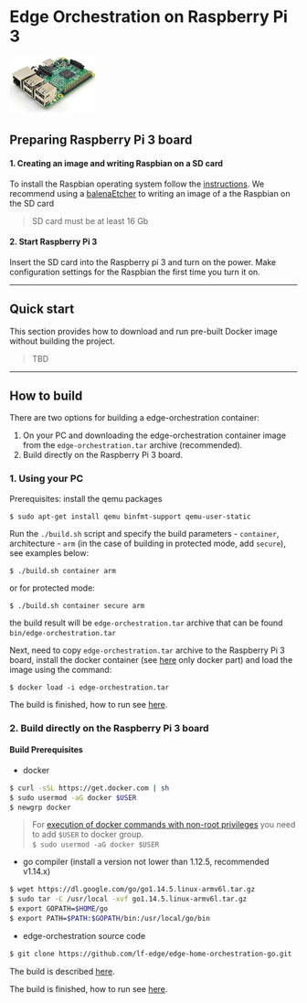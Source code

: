 # Edge Orchestration on Raspberry Pi 3

[![Raspberry Pi 3](raspberry_pi3.jpg)](https://www.raspberrypi.org/products/raspberry-pi-3-model-b-plus/)

## Preparing Raspberry Pi 3 board

#### 1. Creating an image and writing Raspbian on a SD card
To install the Raspbian operating system follow the [instructions](https://www.raspberrypi.org/documentation/installation/installing-images/README.md).
We recommend using a [balenaEtcher](https://www.balena.io/etcher/) to writing an image of a the Raspbian on the SD card

> SD card must be at least 16 Gb

#### 2. Start Raspberry Pi 3

Insert the SD card into the Raspberry pi 3 and turn on the power. Make configuration settings for the Raspbian the first time you turn it on.

---

## Quick start
This section provides how to download and run pre-built Docker image without building the project.

> TBD

---

## How to build
There are two options for building a edge-orchestration container:
1. On your PC and downloading the edge-orchestration container image from the `edge-orchestration.tar` archive (recommended).
2. Build directly on the Raspberry Pi 3 board.
### 1. Using your PC

Prerequisites: install the qemu packages
```shell
$ sudo apt-get install qemu binfmt-support qemu-user-static
```

Run the `./build.sh` script and specify the build parameters - `container`,  architecture - `arm`  (in the case of building in protected mode, add `secure`), see examples below:
```shell
$ ./build.sh container arm
```
or for protected mode:
```shell
$ ./build.sh container secure arm
```
the build result will be `edge-orchestration.tar` archive that can be found `bin/edge-orchestration.tar`

Next, need to copy `edge-orchestration.tar` archive to the Raspberry Pi 3 board, install the docker container (see [here](../x86_64_linux/x86_64_linux.md#Build-Prerequisites) only docker part) and load the image using the command:
```shell
$ docker load -i edge-orchestration.tar
```
The build is finished, how to run see [here](../x86_64_linux/x86_64_linux.md#how-to-work).

### 2. Build directly on the Raspberry Pi 3 board
#### Build Prerequisites
- docker

```sh
$ curl -sSL https://get.docker.com | sh
$ sudo usermod -aG docker $USER
$ newgrp docker
```

> For [execution of docker commands with non-root privileges](https://docs.docker.com/install/linux/linux-postinstall/#manage-docker-as-a-non-root-user) you need to add `$USER` to docker group.  
`$ sudo usermod -aG docker $USER`

- go compiler (install a version not lower than 1.12.5, recommended v1.14.x)

```sh 
$ wget https://dl.google.com/go/go1.14.5.linux-armv6l.tar.gz
$ sudo tar -C /usr/local -xvf go1.14.5.linux-armv6l.tar.gz
$ export GOPATH=$HOME/go
$ export PATH=$PATH:$GOPATH/bin:/usr/local/go/bin
```

- edge-orchestration source code

```sh
$ git clone https://github.com/lf-edge/edge-home-orchestration-go.git

```
The build is described [here](../x86_64_linux/x86_64_linux.md#how-to-build).

The build is finished, how to run see [here](../x86_64_linux/x86_64_linux.md#how-to-work).
